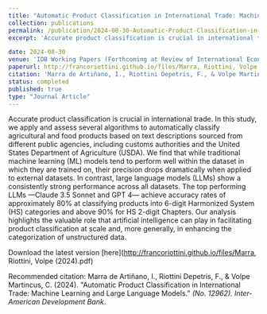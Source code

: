 ```yaml
---
title: "Automatic Product Classification in International Trade: Machine Learning and Large Language Models"
collection: publications
permalink: /publication/2024-08-30-Automatic-Product-Classification-in-International-Trade
excerpt: 'Accurate product classification is crucial in international trade. In this study, we apply and assess several algorithms to automatically classify agricultural and food products based on text descriptions sourced from different public agencies, including customs authorities and the United States Department of Agriculture (USDA). We find that while traditional machine learning (ML) models tend to perform well within the dataset in which they are trained on, their precision drops dramatically when applied to external datasets. In contrast, large language models (LLMs) show a consistently strong performance across all datasets. The top performing LLMs —Claude 3.5 Sonnet and GPT 4— achieve accuracy rates of approximately 80% at classifying products into 6-digit Harmonized System (HS) categories and above 90% for HS 2-digit Chapters. Our analysis highlights the valuable role that artificial intelligence can play in facilitating product classification at scale and, more generally, in enhancing the categorization of unstructured data.'

date: 2024-08-30
venue: 'IDB Working Papers (Forthcoming at Review of International Economics)'
paperurl: http://francoriottini.github.io/files/Marra, Riottini, Volpe (2023).pdf
citation: 'Marra de Artiñano, I., Riottini Depetris, F., & Volpe Martincus, C. (2024). &quot;Automatic Product Classification in International Trade: Machine Learning and Large Language Models.&quot; <i>(No. 12962). Inter-American Development Bank</i>.'
status: completed
published: true
type: "Journal Article"
---
```

Accurate product classification is crucial in international trade. In this study, we apply and assess several algorithms to automatically classify agricultural and food products based on text descriptions sourced from different public agencies, including customs authorities and the United States Department of Agriculture (USDA). We find that while traditional machine learning (ML) models tend to perform well within the dataset in which they are trained on, their precision drops dramatically when applied to external datasets. In contrast, large language models (LLMs) show a consistently strong performance across all datasets. The top performing LLMs —Claude 3.5 Sonnet and GPT 4— achieve accuracy rates of approximately 80% at classifying products into 6-digit Harmonized System (HS) categories and above 90% for HS 2-digit Chapters. Our analysis highlights the valuable role that artificial intelligence can play in facilitating product classification at scale and, more generally, in enhancing the categorization of unstructured data.

Download the latest version [here](http://francoriottini.github.io/files/Marra, Riottini, Volpe (2024).pdf)

Recommended citation: Marra de Artiñano, I., Riottini Depetris, F., & Volpe Martincus, C. (2024). &quot;Automatic Product Classification in International Trade: Machine Learning and Large Language Models.&quot; <i>(No. 12962). Inter-American Development Bank</i>.